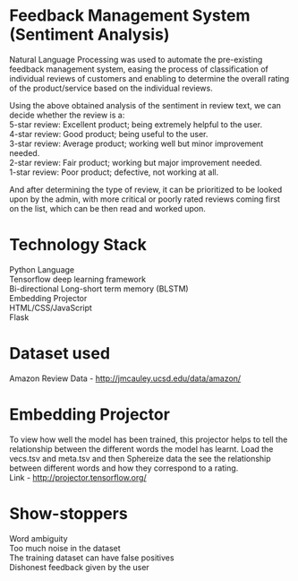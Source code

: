 # Feedback Management System (Sentiment Analysis)
Natural Language Processing was used to automate the pre-existing feedback management system, easing the process of classification of individual reviews of customers and enabling to determine the overall rating of the product/service based on the individual reviews.

Using the above obtained analysis of the sentiment in review text, we can decide whether the review is a:  
5-star review: Excellent product; being extremely helpful to the user.  
4-star review: Good product; being useful to the user.  
3-star review: Average product; working well but minor improvement needed.  
2-star review: Fair product; working but major improvement needed.  
1-star review: Poor product; defective, not working at all.  
  
And after determining the type of review, it can be prioritized to be looked upon by the admin, with more critical or poorly rated reviews coming first on the list, which can be then read and worked upon.

# Technology Stack
Python Language  
Tensorflow deep learning framework  
Bi-directional Long-short term memory (BLSTM)  
Embedding Projector  
HTML/CSS/JavaScript  
Flask

# Dataset used
Amazon Review Data - http://jmcauley.ucsd.edu/data/amazon/

# Embedding Projector
To view how well the model has been trained, this projector helps to tell the relationship between the different words the model has learnt. Load the vecs.tsv and meta.tsv and then Sphereize data the see the relationship between different words and how they correspond to a rating.  
Link - http://projector.tensorflow.org/

# Show-stoppers  
Word ambiguity  
Too much noise in the dataset  
The training dataset can have false positives  
Dishonest feedback given by the user
